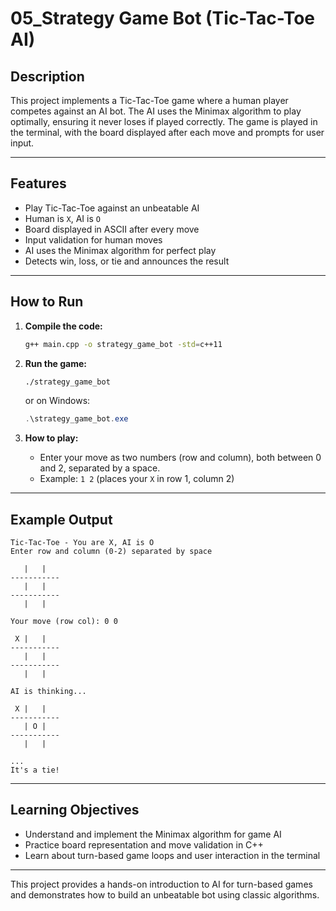 # 05_Strategy Game Bot (Tic-Tac-Toe AI)

## Description

This project implements a Tic-Tac-Toe game where a human player competes against an AI bot. The AI uses the Minimax algorithm to play optimally, ensuring it never loses if played correctly. The game is played in the terminal, with the board displayed after each move and prompts for user input.

---

## Features

- Play Tic-Tac-Toe against an unbeatable AI
- Human is `X`, AI is `O`
- Board displayed in ASCII after every move
- Input validation for human moves
- AI uses the Minimax algorithm for perfect play
- Detects win, loss, or tie and announces the result

---

## How to Run

1. **Compile the code:**
   ```bash
   g++ main.cpp -o strategy_game_bot -std=c++11
   ```

2. **Run the game:**
   ```bash
   ./strategy_game_bot
   ```
   or on Windows:
   ```powershell
   .\strategy_game_bot.exe
   ```

3. **How to play:**
   - Enter your move as two numbers (row and column), both between 0 and 2, separated by a space.
   - Example: `1 2` (places your `X` in row 1, column 2)

---

## Example Output

```
Tic-Tac-Toe - You are X, AI is O
Enter row and column (0-2) separated by space

   |   |   
-----------
   |   |   
-----------
   |   |   

Your move (row col): 0 0

 X |   |   
-----------
   |   |   
-----------
   |   |   

AI is thinking...

 X |   |   
-----------
   | O |   
-----------
   |   |   

...
It's a tie!
```

---

## Learning Objectives

- Understand and implement the Minimax algorithm for game AI
- Practice board representation and move validation in C++
- Learn about turn-based game loops and user interaction in the terminal

---

This project provides a hands-on introduction to AI for turn-based games and demonstrates how to build an unbeatable bot using classic algorithms.